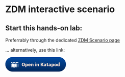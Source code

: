 # ZDM interactive scenario

## Start this hands-on lab:

Preferrably through the dedicated [ZDM Scenario page](https://www.datastax.com/dev/zdm)

... alternatively, use this link:

[![Open in Katapod](https://github.com/DataStax-Academy/katapod-shared-assets/blob/main/images/open-in-katapod.png)](https://gitpod.io/#https://github.com/DataStax-Academy/zdm-scenario-katapod.git)
